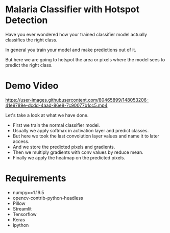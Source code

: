 # Malaria Classifier with Hotspot Detection

Have you ever wondered how your trained classifier model actually classifies the right class.

In general you train your model and make predictions out of it.

But here we are going to hotspot the area or pixels where the model sees to predict the right class.

# Demo Video


https://user-images.githubusercontent.com/80465899/148053206-41e9789e-dcdd-4aad-86e8-7c90077b1cc5.mp4

Let's take a look at what we have done.
  - First we train the normal classifier model.
  - Usually we apply softmax in activation layer and predict classes.
  - But here we took the last convolution layer values and name it to later access.
  - And we store the predicted pixels and gradients.
  - Then we multiply gradients with conv values by reduce mean.
  - Finally we apply the heatmap on the predicted pixels.

# Requirements
  - numpy==1.19.5
  - opencv-contrib-python-headless
  - Pillow 
  - Streamlit
  - Tensorflow
  - Keras
  - ipython
